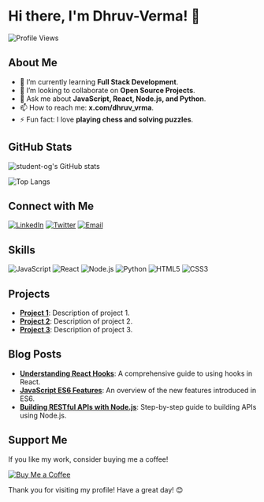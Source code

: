 # Hi there, I'm Dhruv-Verma! 👋

![Profile Views](https://komarev.com/ghpvc/?username=student-og&color=blue)

## About Me

- 🌱 I’m currently learning **Full Stack Development**.
- 💼 I’m looking to collaborate on **Open Source Projects**.
- 💬 Ask me about **JavaScript, React, Node.js, and Python**.
- 📫 How to reach me: **x.com/dhruv_vrma**.
- ⚡ Fun fact: I love **playing chess and solving puzzles**.

## GitHub Stats

![student-og's GitHub stats](https://github-readme-stats.vercel.app/api?username=student-og&show_icons=true&theme=radical)

![Top Langs](https://github-readme-stats.vercel.app/api/top-langs/?username=student-og&layout=compact&theme=radical)

## Connect with Me

[![LinkedIn](https://img.shields.io/badge/LinkedIn-0077B5?style=for-the-badge&logo=linkedin&logoColor=white)](https://in.linkedin.com/in/dhruv-verma-950677344)
[![Twitter](https://img.shields.io/badge/Twitter-1DA1F2?style=for-the-badge&logo=twitter&logoColor=white)](https://x.com/dhruv_vrma)
[![Email](https://img.shields.io/badge/Email-D14836?style=for-the-badge&logo=gmail&logoColor=white)](mailto:azaditya129@gmail.com)

## Skills

![JavaScript](https://img.shields.io/badge/JavaScript-F7DF1E?style=for-the-badge&logo=javascript&logoColor=black)
![React](https://img.shields.io/badge/React-61DAFB?style=for-the-badge&logo=react&logoColor=white)
![Node.js](https://img.shields.io/badge/Node.js-339933?style=for-the-badge&logo=nodedotjs&logoColor=white)
![Python](https://img.shields.io/badge/Python-3776AB?style=for-the-badge&logo=python&logoColor=white)
![HTML5](https://img.shields.io/badge/HTML5-E34F26?style=for-the-badge&logo=html5&logoColor=white)
![CSS3](https://img.shields.io/badge/CSS3-1572B6?style=for-the-badge&logo=css3&logoColor=white)

## Projects

- **[Project 1](https://github.com/student-og/project1)**: Description of project 1.
- **[Project 2](https://github.com/student-og/project2)**: Description of project 2.
- **[Project 3](https://github.com/student-og/project3)**: Description of project 3.

## Blog Posts

- **[Understanding React Hooks](https://example.com/react-hooks)**: A comprehensive guide to using hooks in React.
- **[JavaScript ES6 Features](https://example.com/js-es6)**: An overview of the new features introduced in ES6.
- **[Building RESTful APIs with Node.js](https://example.com/nodejs-apis)**: Step-by-step guide to building APIs using Node.js.

## Support Me

If you like my work, consider buying me a coffee!

[![Buy Me a Coffee](https://img.shields.io/badge/Buy%20Me%20a%20Coffee-FDD835?style=for-the-badge&logo=buy-me-a-coffee&logoColor=black)](buymeacoffee.com/dhruv_verma)

Thank you for visiting my profile! Have a great day! 😊
